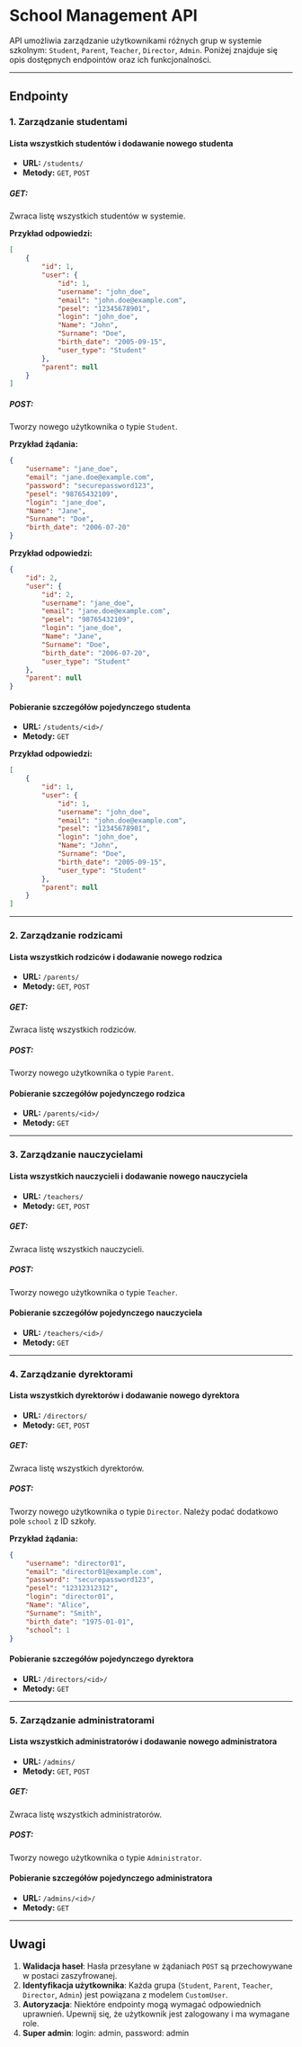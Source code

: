 
# School Management API

API umożliwia zarządzanie użytkownikami różnych grup w systemie szkolnym: `Student`, `Parent`, `Teacher`, `Director`, `Admin`. Poniżej znajduje się opis dostępnych endpointów oraz ich funkcjonalności.

---

## Endpointy

### 1. Zarządzanie studentami

#### **Lista wszystkich studentów i dodawanie nowego studenta**
- **URL:** `/students/`
- **Metody:** `GET`, `POST`

##### **GET**:
Zwraca listę wszystkich studentów w systemie.

**Przykład odpowiedzi:**
```json
[
    {
        "id": 1,
        "user": {
            "id": 1,
            "username": "john_doe",
            "email": "john.doe@example.com",
            "pesel": "12345678901",
            "login": "john_doe",
            "Name": "John",
            "Surname": "Doe",
            "birth_date": "2005-09-15",
            "user_type": "Student"
        },
        "parent": null
    }
]
```

##### **POST**:
Tworzy nowego użytkownika o typie `Student`.

**Przykład żądania:**
```json
{
    "username": "jane_doe",
    "email": "jane.doe@example.com",
    "password": "securepassword123",
    "pesel": "98765432109",
    "login": "jane_doe",
    "Name": "Jane",
    "Surname": "Doe",
    "birth_date": "2006-07-20"
}
```

**Przykład odpowiedzi:**
```json
{
    "id": 2,
    "user": {
        "id": 2,
        "username": "jane_doe",
        "email": "jane.doe@example.com",
        "pesel": "98765432109",
        "login": "jane_doe",
        "Name": "Jane",
        "Surname": "Doe",
        "birth_date": "2006-07-20",
        "user_type": "Student"
    },
    "parent": null
}
```

#### **Pobieranie szczegółów pojedynczego studenta**
- **URL:** `/students/<id>/`
- **Metody:** `GET`

**Przykład odpowiedzi:**
```json
[
    {
        "id": 1,
        "user": {
            "id": 1,
            "username": "john_doe",
            "email": "john.doe@example.com",
            "pesel": "12345678901",
            "login": "john_doe",
            "Name": "John",
            "Surname": "Doe",
            "birth_date": "2005-09-15",
            "user_type": "Student"
        },
        "parent": null
    }
]
```

---

### 2. Zarządzanie rodzicami

#### **Lista wszystkich rodziców i dodawanie nowego rodzica**
- **URL:** `/parents/`
- **Metody:** `GET`, `POST`

##### **GET**:
Zwraca listę wszystkich rodziców.

##### **POST**:
Tworzy nowego użytkownika o typie `Parent`.

#### **Pobieranie szczegółów pojedynczego rodzica**
- **URL:** `/parents/<id>/`
- **Metody:** `GET`

---

### 3. Zarządzanie nauczycielami

#### **Lista wszystkich nauczycieli i dodawanie nowego nauczyciela**
- **URL:** `/teachers/`
- **Metody:** `GET`, `POST`

##### **GET**:
Zwraca listę wszystkich nauczycieli.

##### **POST**:
Tworzy nowego użytkownika o typie `Teacher`.

#### **Pobieranie szczegółów pojedynczego nauczyciela**
- **URL:** `/teachers/<id>/`
- **Metody:** `GET`

---

### 4. Zarządzanie dyrektorami

#### **Lista wszystkich dyrektorów i dodawanie nowego dyrektora**
- **URL:** `/directors/`
- **Metody:** `GET`, `POST`

##### **GET**:
Zwraca listę wszystkich dyrektorów.

##### **POST**:
Tworzy nowego użytkownika o typie `Director`. Należy podać dodatkowo pole `school` z ID szkoły.

**Przykład żądania:**
```json
{
    "username": "director01",
    "email": "director01@example.com",
    "password": "securepassword123",
    "pesel": "12312312312",
    "login": "director01",
    "Name": "Alice",
    "Surname": "Smith",
    "birth_date": "1975-01-01",
    "school": 1
}
```

#### **Pobieranie szczegółów pojedynczego dyrektora**
- **URL:** `/directors/<id>/`
- **Metody:** `GET`

---

### 5. Zarządzanie administratorami

#### **Lista wszystkich administratorów i dodawanie nowego administratora**
- **URL:** `/admins/`
- **Metody:** `GET`, `POST`

##### **GET**:
Zwraca listę wszystkich administratorów.

##### **POST**:
Tworzy nowego użytkownika o typie `Administrator`.

#### **Pobieranie szczegółów pojedynczego administratora**
- **URL:** `/admins/<id>/`
- **Metody:** `GET`

---

## Uwagi
1. **Walidacja haseł**: Hasła przesyłane w żądaniach `POST` są przechowywane w postaci zaszyfrowanej.
2. **Identyfikacja użytkownika**: Każda grupa (`Student`, `Parent`, `Teacher`, `Director`, `Admin`) jest powiązana z modelem `CustomUser`.
3. **Autoryzacja**: Niektóre endpointy mogą wymagać odpowiednich uprawnień. Upewnij się, że użytkownik jest zalogowany i ma wymagane role.
4. **Super admin**: login: admin, password: admin